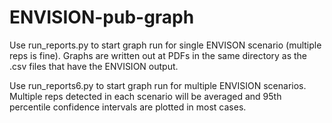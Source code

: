 # ENVISION-pub-graph
Use run_reports.py to start graph run for single ENVISON scenario (multiple reps is fine). Graphs are written out at PDFs in the same directory as the .csv files that have the ENVISION output.

Use run_reports6.py to start graph run for multiple ENVISION scenarios. Multiple reps detected in each scenario will be averaged and 95th percentile confidence intervals are plotted in most cases. 
